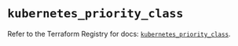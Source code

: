 # `kubernetes_priority_class`

Refer to the Terraform Registry for docs: [`kubernetes_priority_class`](https://registry.terraform.io/providers/hashicorp/kubernetes/2.36.0/docs/resources/priority_class).
